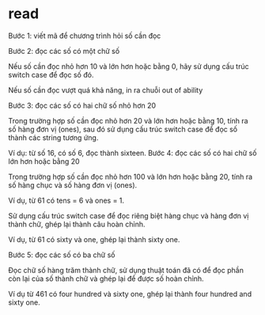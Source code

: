 # read
Bước 1: viết mã để chương trình hỏi số cần đọc

Bước 2: đọc các số có một chữ số

Nếu số cần đọc nhỏ hơn 10 và lớn hơn hoặc bằng 0, hãy sử dụng cấu trúc switch case để đọc số đó.

Nếu số cần đọc vượt quá khả năng, in ra chuỗi out of ability

Bước 3: đọc các số có hai chữ số nhỏ hơn 20

Trong trường hợp số cần đọc nhỏ hơn 20 và lớn hơn hoặc bằng 10, tính ra số hàng đơn vị (ones), sau đó sử dụng cấu trúc switch case để đọc số thành các string tương ứng.

Ví dụ: từ số 16, có số 6, đọc thành sixteen.
Bước 4: đọc các số có hai chữ số lớn hơn hoặc bằng 20

Trong trường hợp số cần đọc nhỏ hơn 100 và lớn hơn hoặc bằng 20, tính ra số hàng chục và số hàng đơn vị (ones).

Ví dụ, từ 61 có tens = 6 và ones = 1.

Sử dụng cấu trúc switch case để đọc riêng biệt hàng chục và hàng đơn vị thành chữ, ghép lại thành câu hoàn chỉnh.

Ví dụ, từ 61 có sixty và one, ghép lại thành sixty one.

Bước 5: đọc các số có ba chữ số

Đọc chữ số hàng trăm thành chữ, sử dụng thuật toán đã có để đọc phần còn lại của số thành chữ và ghép lại để được số hoàn chỉnh.

Ví dụ từ 461 có four hundred và sixty one, ghép lại thành four hundred and sixty one.

